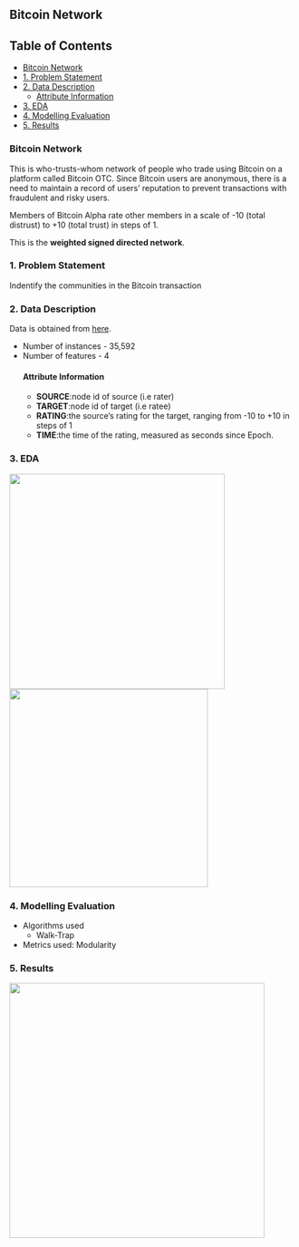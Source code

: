 ## Bitcoin Network

## Table of Contents

 - [Bitcoin Network](#bitcoin-network)
- [1. Problem Statement](#1-problem-statement)
- [2. Data Description](#2-data-description)
  * [Attribute Information](#attribute-information)
- [3. EDA](#3-eda)
- [4. Modelling Evaluation](#4-modelling-evaluation)
- [5. Results](#5-results)

### Bitcoin Network

This is who-trusts-whom network of people who trade using Bitcoin on a platform called Bitcoin OTC.
Since Bitcoin users are anonymous, there is a need to maintain a record of users’ reputation to prevent transactions with fraudulent and risky users. 

Members of Bitcoin Alpha rate other members in a scale of -10 (total distrust) to +10 (total trust) in steps of 1.

This is the **weighted signed directed network**.

### 1. Problem Statement
Indentify the communities in the Bitcoin transaction

### 2. Data Description
Data is obtained from  [here](https://snap.stanford.edu/data/soc-sign-bitcoin-otc.html).

- Number of instances - 35,592
- Number of features - 4
  #### Attribute Information
  - **SOURCE**:node id of source (i.e rater)
  - **TARGET**:node id of target (i.e ratee)
  - **RATING**:the source’s rating for the target, ranging from -10 to +10 in steps of 1
  - **TIME**:the time of the rating, measured as seconds since Epoch.
  

   
  
 ### 3. EDA
 <p float="left">
  <img src="https://github.com/gabrielecola/Bitcoin_Network/assets/103529789/3ce978e0-3e5d-4b91-9975-2c7c0fa76808" width="380"/>
  <img src="https://github.com/gabrielecola/Bitcoin_Network/assets/103529789/95dd9305-e555-436a-98f3-4fa03e1e8bf0" width="350"/>
  </p>

  


  
  
 ### 4. Modelling Evaluation
 - Algorithms used
    - Walk-Trap
 - Metrics used: Modularity
 
  ### 5. Results
  
   <p float="left">
  <img src="https://github.com/gabrielecola/Bitcoin_Network/assets/103529789/312fa8d0-6b5e-4918-9cd0-194e5ce83382" width="450"/>
  </p>

